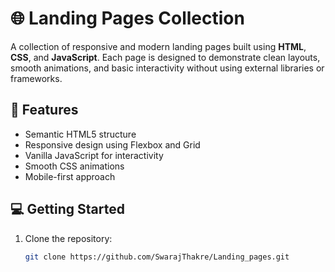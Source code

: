 # 🌐 Landing Pages Collection

A collection of responsive and modern landing pages built using **HTML**, **CSS**, and **JavaScript**. Each page is designed to demonstrate clean layouts, smooth animations, and basic interactivity without using external libraries or frameworks.


## 🚀 Features

- Semantic HTML5 structure
- Responsive design using Flexbox and Grid
- Vanilla JavaScript for interactivity
- Smooth CSS animations
- Mobile-first approach

## 💻 Getting Started

1. Clone the repository:
   ```bash
   git clone https://github.com/SwarajThakre/Landing_pages.git
